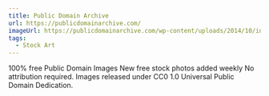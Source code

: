 ```yaml
---
title: Public Domain Archive
url: https://publicdomainarchive.com/
imageUrl: https://publicdomainarchive.com/wp-content/uploads/2014/10/instagram_dark.png
tags:
  - Stock Art
---
```


100% free Public Domain Images New free stock photos added weekly No attribution required. Images released under CC0 1.0 Universal Public Domain Dedication.
